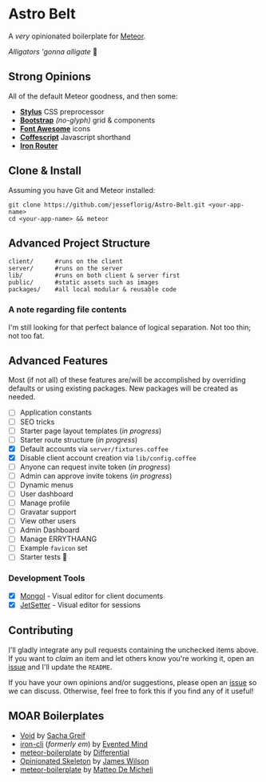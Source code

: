 # Astro Belt

A *very* opinionated boilerplate for [Meteor](http://www.meteor.com).

*Alligators 'gonna alligate* :crocodile:

## Strong Opinions

All of the default Meteor goodness, and then some:

- [**Stylus**](learnboost.github.io/stylus) CSS preprocessor
- [**Bootstrap**](getbootstrap.com) *(no-glyph)* grid & components
- [**Font Awesome**](fortawesome.github.io/Font-Awesome) icons
- [**Coffescript**](coffeescript.org) Javascript shorthand
- [**Iron Router**](github.com/iron-meteor/iron-router)

## Clone & Install

Assuming you have Git and Meteor installed:

```
git clone https://github.com/jesseflorig/Astro-Belt.git <your-app-name>
cd <your-app-name> && meteor
```

## Advanced Project Structure

```
client/      #runs on the client
server/      #runs on the server
lib/         #runs on both client & server first
public/      #static assets such as images
packages/    #all local modular & reusable code
```

### A note regarding file contents

I'm still looking for that perfect balance of logical separation. Not too thin; not too fat.

## Advanced Features

Most (if not all) of these features are/will be accomplished by overriding defaults or using existing packages. New packages will be created as needed.

- [ ] Application constants
- [ ] SEO tricks
- [ ] Starter page layout templates (*in progress*)
- [ ] Starter route structure (*in progress*)
- [x] Default accounts via `server/fixtures.coffee`
- [x] Disable client account creation via `lib/config.coffee`
- [ ] Anyone can request invite token (*in progress*)
- [ ] Admin can approve invite tokens (*in progress*)
- [ ] Dynamic menus
- [ ] User dashboard
 - [ ] Manage profile
 - [ ] Gravatar support
 - [ ] View other users
- [ ] Admin Dashboard
 - [ ] Manage ERRYTHAANG
- [ ] Example `favicon` set
- [ ] Starter tests :shit:

### Development Tools

- [x] [Mongol](github.com/msavin/Mongol) - Visual editor for client documents
- [x] [JetSetter](github.com/msavin/JetSetter) - Visual editor for sessions

## Contributing

I'll gladly integrate any pull requests containing the unchecked items above. If you want to *claim* an item and let others know you're working it, open an [issue](https://github.com/jesseflorig/Astro-Belt/issues) and I'll update the `README`.

If you have your own opinions and/or suggestions, please open an [issue](https://github.com/jesseflorig/Astro-Belt/issues) so we can discuss. Otherwise, feel free to fork this if you find any of it useful!

## MOAR Boilerplates

- [Void](github.com/SachaG/Void) by [Sacha Greif](sachagreif.com/)
- [iron-cli](github.com/iron-meteor/iron-cli) (*formerly em*) by [Evented Mind](eventedmind.com/)
- [meteor-boilerplate](github.com/Differential/meteor-boilerplate) by [Differential](differential.com/)
- [Opinionated Skeleton](github.com/jamesdwilson/meteor-jw-opinionated-skeleton) by [James Wilson](github.com/jamesdwilson)
- [meteor-boilerplate](github.com/matteodem/meteor-boilerplate) by [Matteo De Micheli](github.com/matteodem)
